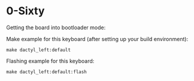 # 0-Sixty

Getting the board into bootloader mode:

Make example for this keyboard (after setting up your build environment):

    make dactyl_left:default

Flashing example for this keyboard:

    make dactyl_left:default:flash
